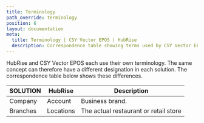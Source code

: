 ```yaml
---
title: Terminology
path_override: terminology
position: 6
layout: documentation
meta:
  title: Terminology | CSY Vector EPOS | HubRise
  description: Correspondence table showing terms used by CSY Vector EPOS and those used on HubRise for the same concept. Connect apps and synchronise your data.
---
```


HubRise and CSY Vector EPOS each use their own terminology. The same concept can therefore have a different designation in each
solution. The correspondence table below shows these differences.

| SOLUTION | HubRise     | Description                                                                  |
|---------|-------------|------------------------------------------------------------------------------|
| Company | Account     | Business brand.                                                                |
| Branches | Locations   | The actual restaurant or retail store                                        |
